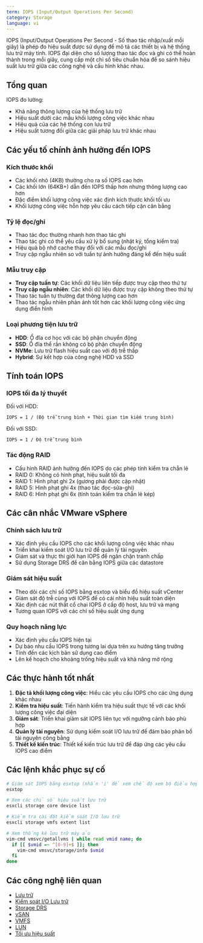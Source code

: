 ```yaml
---
term: IOPS (Input/Output Operations Per Second)
category: Storage
language: vi
---
```


IOPS (Input/Output Operations Per Second - Số thao tác nhập/xuất mỗi giây) là phép đo hiệu suất được sử dụng để mô tả các thiết bị và hệ thống lưu trữ máy tính. IOPS đại diện cho số lượng thao tác đọc và ghi có thể hoàn thành trong mỗi giây, cung cấp một chỉ số tiêu chuẩn hóa để so sánh hiệu suất lưu trữ giữa các công nghệ và cấu hình khác nhau.

## Tổng quan

IOPS đo lường:
- Khả năng thông lượng của hệ thống lưu trữ
- Hiệu suất dưới các mẫu khối lượng công việc khác nhau
- Hiệu quả của các hệ thống con lưu trữ
- Hiệu suất tương đối giữa các giải pháp lưu trữ khác nhau

## Các yếu tố chính ảnh hưởng đến IOPS

### Kích thước khối
- Các khối nhỏ (4KB) thường cho ra số IOPS cao hơn
- Các khối lớn (64KB+) dẫn đến IOPS thấp hơn nhưng thông lượng cao hơn
- Đặc điểm khối lượng công việc xác định kích thước khối tối ưu
- Khối lượng công việc hỗn hợp yêu cầu cách tiếp cận cân bằng

### Tỷ lệ đọc/ghi
- Thao tác đọc thường nhanh hơn thao tác ghi
- Thao tác ghi có thể yêu cầu xử lý bổ sung (nhật ký, tổng kiểm tra)
- Hiệu quả bộ nhớ cache thay đổi với các mẫu đọc/ghi
- Truy cập ngẫu nhiên so với tuần tự ảnh hưởng đáng kể đến hiệu suất

### Mẫu truy cập
- **Truy cập tuần tự**: Các khối dữ liệu liên tiếp được truy cập theo thứ tự
- **Truy cập ngẫu nhiên**: Các khối dữ liệu được truy cập không theo thứ tự
- Thao tác tuần tự thường đạt thông lượng cao hơn
- Thao tác ngẫu nhiên phản ánh tốt hơn các khối lượng công việc ứng dụng điển hình

### Loại phương tiện lưu trữ
- **HDD**: Ổ đĩa cơ học với các bộ phận chuyển động
- **SSD**: Ổ đĩa thể rắn không có bộ phận chuyển động
- **NVMe**: Lưu trữ flash hiệu suất cao với độ trễ thấp
- **Hybrid**: Sự kết hợp của công nghệ HDD và SSD

## Tính toán IOPS

### IOPS tối đa lý thuyết
Đối với HDD:
```
IOPS = 1 / (Độ trễ trung bình + Thời gian tìm kiếm trung bình)
```

Đối với SSD:
```
IOPS = 1 / Độ trễ trung bình
```

### Tác động RAID
- Cấu hình RAID ảnh hưởng đến IOPS do các phép tính kiểm tra chẵn lẻ
- RAID 0: Không có hình phạt, hiệu suất tối đa
- RAID 1: Hình phạt ghi 2x (gương phải được cập nhật)
- RAID 5: Hình phạt ghi 4x (thao tác đọc-sửa-ghi)
- RAID 6: Hình phạt ghi 6x (tính toán kiểm tra chẵn lẻ kép)

## Các cân nhắc VMware vSphere

### Chính sách lưu trữ
- Xác định yêu cầu IOPS cho các khối lượng công việc khác nhau
- Triển khai kiểm soát I/O lưu trữ để quản lý tài nguyên
- Giám sát và thực thi giới hạn IOPS để ngăn chặn tranh chấp
- Sử dụng Storage DRS để cân bằng IOPS giữa các datastore

### Giám sát hiệu suất
- Theo dõi các chỉ số IOPS bằng esxtop và biểu đồ hiệu suất vCenter
- Giám sát độ trễ cùng với IOPS để có cái nhìn hiệu suất toàn diện
- Xác định các nút thắt cổ chai IOPS ở cấp độ host, lưu trữ và mạng
- Tương quan IOPS với các chỉ số hiệu suất ứng dụng

### Quy hoạch năng lực
- Xác định yêu cầu IOPS hiện tại
- Dự báo nhu cầu IOPS trong tương lai dựa trên xu hướng tăng trưởng
- Tính đến các kịch bản sử dụng cao điểm
- Lên kế hoạch cho khoảng trống hiệu suất và khả năng mở rộng

## Các thực hành tốt nhất

1. **Đặc tả khối lượng công việc**: Hiểu các yêu cầu IOPS cho các ứng dụng khác nhau
2. **Kiểm tra hiệu suất**: Tiến hành kiểm tra hiệu suất thực tế với các khối lượng công việc đại diện
3. **Giám sát**: Triển khai giám sát IOPS liên tục với ngưỡng cảnh báo phù hợp
4. **Quản lý tài nguyên**: Sử dụng kiểm soát I/O lưu trữ để đảm bảo phân bổ tài nguyên công bằng
5. **Thiết kế kiến trúc**: Thiết kế kiến trúc lưu trữ để đáp ứng các yêu cầu IOPS cao điểm

## Các lệnh khắc phục sự cố

```bash
# Giám sát IOPS bằng esxtop (nhấn 'i' để xem chế độ xem bộ điều hợp đĩa)
esxtop

# Xem các chỉ số hiệu suất lưu trữ
esxcli storage core device list

# Kiểm tra cài đặt kiểm soát I/O lưu trữ
esxcli storage vmfs extent list

# Xem thống kê lưu trữ máy ảo
vim-cmd vmsvc/getallvms | while read vmid name; do
  if [[ $vmid =~ ^[0-9]+$ ]]; then
    vim-cmd vmsvc/storage/info $vmid
  fi
done
```

## Các công nghệ liên quan

- [Lưu trữ](/glossary/term/storage)
- [Kiểm soát I/O Lưu trữ](/glossary/term/storage-io-control)
- [Storage DRS](/glossary/term/storage-drs)
- [vSAN](/glossary/term/vsan)
- [VMFS](/glossary/term/vmfs)
- [LUN](/glossary/term/lun)
- [Tối ưu hiệu suất](/knowledge/article/performance-tuning-in-vsphere-8)